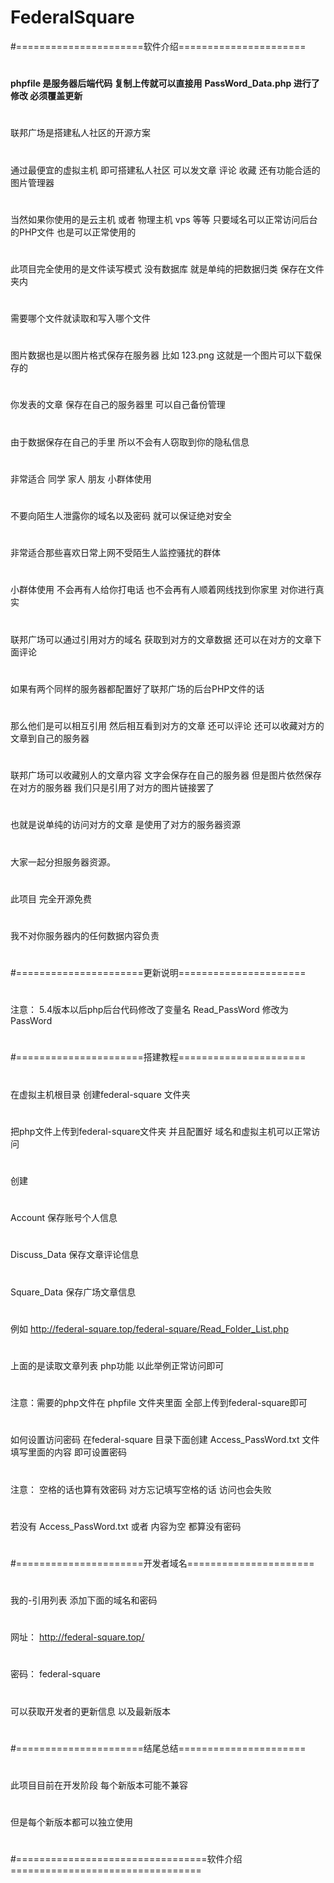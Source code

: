 # FederalSquare
#======================软件介绍======================
#
#
#
**phpfile 是服务器后端代码 复制上传就可以直接用**
**PassWord_Data.php 进行了修改 必须覆盖更新**
#
联邦广场是搭建私人社区的开源方案
#
通过最便宜的虚拟主机 即可搭建私人社区 可以发文章 评论 收藏 还有功能合适的图片管理器
#
当然如果你使用的是云主机 或者 物理主机 vps 等等 只要域名可以正常访问后台的PHP文件 也是可以正常使用的
#
此项目完全使用的是文件读写模式 没有数据库 就是单纯的把数据归类 保存在文件夹内
#
需要哪个文件就读取和写入哪个文件
#
图片数据也是以图片格式保存在服务器 比如 123.png 这就是一个图片可以下载保存的
#
你发表的文章 保存在自己的服务器里 可以自己备份管理
#
由于数据保存在自己的手里 所以不会有人窃取到你的隐私信息 
#
非常适合 同学 家人 朋友 小群体使用
#
不要向陌生人泄露你的域名以及密码 就可以保证绝对安全
#
非常适合那些喜欢日常上网不受陌生人监控骚扰的群体
#
小群体使用 不会再有人给你打电话 也不会再有人顺着网线找到你家里 对你进行真实
#
联邦广场可以通过引用对方的域名 获取到对方的文章数据 还可以在对方的文章下面评论
#
如果有两个同样的服务器都配置好了联邦广场的后台PHP文件的话
#
那么他们是可以相互引用 然后相互看到对方的文章 还可以评论 还可以收藏对方的文章到自己的服务器
#
联邦广场可以收藏别人的文章内容 文字会保存在自己的服务器 但是图片依然保存在对方的服务器 我们只是引用了对方的图片链接罢了
#
也就是说单纯的访问对方的文章 是使用了对方的服务器资源
#
大家一起分担服务器资源。
#
此项目 完全开源免费
#
我不对你服务器内的任何数据内容负责
#
#
#
#======================更新说明======================
#
#
#
注意： 5.4版本以后php后台代码修改了变量名 Read_PassWord 修改为 PassWord
#
#
#
#======================搭建教程======================
#
#
#
在虚拟主机根目录 创建federal-square 文件夹
#
把php文件上传到federal-square文件夹 并且配置好 域名和虚拟主机可以正常访问
#
创建
#
Account       保存账号个人信息
#
Discuss_Data  保存文章评论信息
#
Square_Data   保存广场文章信息
#
例如 http://federal-square.top/federal-square/Read_Folder_List.php
#
上面的是读取文章列表 php功能 以此举例正常访问即可
#
注意：需要的php文件在 phpfile 文件夹里面 全部上传到federal-square即可
#
如何设置访问密码 在federal-square 目录下面创建 Access_PassWord.txt 文件 填写里面的内容 即可设置密码
#
注意： 空格的话也算有效密码 对方忘记填写空格的话 访问也会失败
#
若没有 Access_PassWord.txt 或者 内容为空 都算没有密码
#
#
#
#======================开发者域名======================
#
#
#
我的-引用列表 添加下面的域名和密码
#
网址： http://federal-square.top/
#
密码： federal-square
#
可以获取开发者的更新信息 以及最新版本
#
#
#
#======================结尾总结======================
#
#
#
此项目目前在开发阶段 每个新版本可能不兼容
#
但是每个新版本都可以独立使用
#
#
#
#=================================软件介绍=================================
#
#